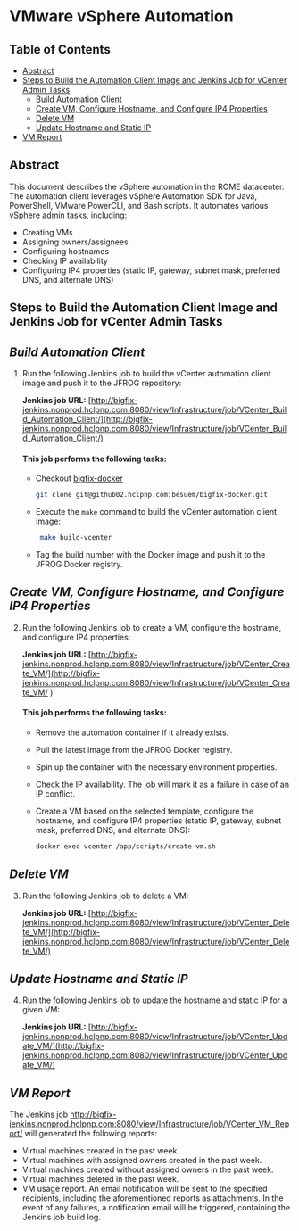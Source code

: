 # VMware vSphere Automation

## Table of Contents

- [Abstract](#abstract)
- [Steps to Build the Automation Client Image and Jenkins Job for vCenter Admin Tasks](#steps-to-build-the-automation-client-image-and-jenkins-job-for-vcenter-admin-tasks)
  - [Build Automation Client](#build-automation-client)
  - [Create VM, Configure Hostname, and Configure IP4 Properties](#create-vm-configure-hostname-and-configure-ip4-properties)
  - [Delete VM](#delete-vm)
  - [Update Hostname and Static IP](#update-hostname-and-static-ip)
- [VM Report](#vmreport)
## Abstract

This document describes the vSphere automation in the ROME datacenter. The automation client leverages vSphere Automation SDK for Java, PowerShell, VMware PowerCLI, and Bash scripts. It automates various vSphere admin tasks, including:

- Creating VMs
- Assigning owners/assignees
- Configuring hostnames
- Checking IP availability
- Configuring IP4 properties (static IP, gateway, subnet mask, preferred DNS, and alternate DNS)

**Steps to Build the Automation Client Image and Jenkins Job for vCenter Admin Tasks**
---

*Build Automation Client*
---

1. Run the following Jenkins job to build the vCenter automation client image and push it to the JFROG repository:

   **Jenkins job URL:** [http://bigfix-jenkins.nonprod.hclpnp.com:8080/view/Infrastructure/job/VCenter_Build_Automation_Client/](http://bigfix-jenkins.nonprod.hclpnp.com:8080/view/Infrastructure/job/VCenter_Build_Automation_Client/)

   #### This job performs the following tasks: 
   
   - Checkout [bigfix-docker](git@github02.hclpnp.com:besuem/bigfix-docker.git)
     ```bash
     git clone git@github02.hclpnp.com:besuem/bigfix-docker.git
     ```
   - Execute the `make` command to build the vCenter automation client image:
     ```bash
      make build-vcenter
     ```
   - Tag the build number with the Docker image and push it to the JFROG Docker registry.

*Create VM, Configure Hostname, and Configure IP4 Properties*
---

2. Run the following Jenkins job to create a VM, configure the hostname, and configure IP4 properties:

   **Jenkins job URL:** [http://bigfix-jenkins.nonprod.hclpnp.com:8080/view/Infrastructure/job/VCenter_Create_VM/](http://bigfix-jenkins.nonprod.hclpnp.com:8080/view/Infrastructure/job/VCenter_Create_VM/ )

   #### This job performs the following tasks: 

   - Remove the automation container if it already exists.

   - Pull the latest image from the JFROG Docker registry.

   - Spin up the container with the necessary environment properties.

   - Check the IP availability. The job will mark it as a failure in case of an IP conflict.

   - Create a VM based on the selected template, configure the hostname, and configure IP4 properties (static IP, gateway, subnet mask, preferred DNS, and alternate DNS):
     ```bash
     docker exec vcenter /app/scripts/create-vm.sh
     ```
*Delete VM*
---
3. Run the following Jenkins job to delete a VM:

   **Jenkins job URL:** [http://bigfix-jenkins.nonprod.hclpnp.com:8080/view/Infrastructure/job/VCenter_Delete_VM/](http://bigfix-jenkins.nonprod.hclpnp.com:8080/view/Infrastructure/job/VCenter_Delete_VM/)

*Update Hostname and Static IP*
---
4. Run the following Jenkins job to update the hostname and static IP for a given VM:

   **Jenkins job URL:** [http://bigfix-jenkins.nonprod.hclpnp.com:8080/view/Infrastructure/job/VCenter_Update_VM/](http://bigfix-jenkins.nonprod.hclpnp.com:8080/view/Infrastructure/job/VCenter_Update_VM/)

*VM Report*
---
The Jenkins job http://bigfix-jenkins.nonprod.hclpnp.com:8080/view/Infrastructure/job/VCenter_VM_Report/ will generated the following reports:
- Virtual machines created in the past week.
- Virtual machines with assigned owners created in the past week.
- Virtual machines created without assigned owners in the past week.
- Virtual machines deleted in the past week.
- VM usage report.
An email notification will be sent to the specified recipients, including the aforementioned reports as attachments. In the event of any failures, a notification email will be triggered, containing the Jenkins job build log.
